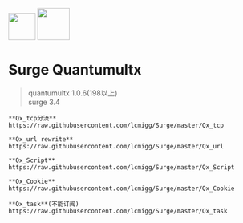 <img src="https://i.loli.net/2020/02/26/EqO18PQXjpkCsh4.jpg" width="54">   <img src="https://i.loli.net/2020/02/26/tEqzog3kIRWANVL.jpg" width="64">  
# Surge Quantumultx  

>quantumultx 1.0.6(198以上)  
surge 3.4  
```
**Qx_tcp分流**  
https://raw.githubusercontent.com/lcmigg/Surge/master/Qx_tcp  

**Qx_url rewrite**  
https://raw.githubusercontent.com/lcmigg/Surge/master/Qx_url  

**Qx_Script**  
https://raw.githubusercontent.com/lcmigg/Surge/master/Qx_Script  

**Qx_Cookie**  
https://raw.githubusercontent.com/lcmigg/Surge/master/Qx_Cookie  

**Qx_task**(不能订阅)  
https://raw.githubusercontent.com/lcmigg/Surge/master/Qx_task  
```
